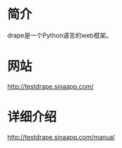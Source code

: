 # 简介
drape是一个Python语言的web框架。

# 网站
http://testdrape.sinaapp.com/

# 详细介绍
http://testdrape.sinaapp.com/manual
